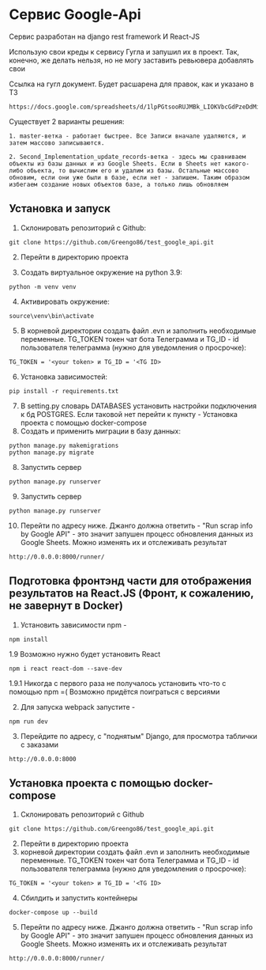 # Сервис Google-Api

Сервис разработан на django rest framework И React-JS

Использую свои креды к сервису Гугла и запушил их в проект. Так, конечно, же делать нельзя, но не могу заставить ревьювера добавлять свои

Ссылка на гугл документ. Будет расшарена для правок, как и указано в ТЗ

````
https://docs.google.com/spreadsheets/d/1lpPGtsooRUJMBk_LIOKVbcGdPzeDdMiAaexn9KhYdME/edit#gid=0
````

Cуществует 2 варианты решения:
````
1. master-ветка - работает быстрее. Все Записи вначале удаляются, и затем массово записываются.
````

````
2. Second_Implementation_update_records-ветка - здесь мы сравниваем объекты из базы данных и из Google Sheets. Если в Sheets нет какого-либо обьекта, то вычислим его и удалим из базы. Остальные массово обновим, если они уже были в базе, если нет - запишем. Таким образом избегаем создание новых объектов базе, а только лишь обновляем
````

## Установка и запуск

1. Склонировать репозиторий с Github:

````
git clone https://github.com/Greengo86/test_google_api.git
````
2. Перейти в директорию проекта

3. Создать виртуальное окружение на python 3.9:

````
python -m venv venv
````

4. Активировать окружение: 

````
source\venv\bin\activate
````

5. В корневой директории создать файл .evn и заполнить необходимые переменные. TG_TOKEN токен чат бота Телеграмма и TG_ID - id пользователя телеграмма (нужно для уведомления о просрочке):
```
TG_TOKEN = '<your token> и TG_ID = '<TG ID>
```
 
6. Установка зависимостей:

```
pip install -r requirements.txt
```
7. В setting.py cловарь DATABASES установить настройки подключения к бд POSTGRES. Если таковой нет перейти к пункту -  Установка проекта с помощью docker-compose
8. Создать и применить миграции в базу данных:
```
python manage.py makemigrations
python manage.py migrate
```
8. Запустить сервер
```
python manage.py runserver
```

9. Запустить сервер
```
python manage.py runserver
```

10. Перейти по адресу ниже. Джанго должна ответить - "Run scrap info by Google API" - это значит запушен процесс обновления данных из Google Sheets. Можно изменять их и отслеживать результат
```
http://0.0.0.0:8000/runner/
```

## Подготовка фронтэнд части для отображения результатов на React.JS (Фронт, к сожалению, не завернут в Docker)
1. Установить зависимости npm - 

```
npm install
```

1.9 Возможно нужно будет установить React
```
npm i react react-dom --save-dev
```
1.9.1 Никогда с первого раза не получалось установить что-то с помощью npm =( Возможно придётся поиграться с версиями

2. Для запуска webpack запустите - 
```
npm run dev
```

3. Перейдите по адресу, с "поднятым" Django,  для просмотра таблички с заказами
```
http://0.0.0.0:8000
```

## Установка проекта с помощью docker-compose
1. Склонировать репозиторий с Github
```
git clone https://github.com/Greengo86/test_google_api.git
```
2. Перейти в директорию проекта
3. корневой директории создать файл .evn и заполнить необходимые переменные. TG_TOKEN токен чат бота Телеграмма и TG_ID - id пользователя телеграмма (нужно для уведомления о просрочке):
```
TG_TOKEN = '<your token> и TG_ID = '<TG ID>
```

4. Сбилдить и запустить контейнеры
``` 
docker-compose up --build
 ```

5. Перейти по адресу ниже. Джанго должна ответить - "Run scrap info by Google API" - это значит запушен процесс обновления данных из Google Sheets. Можно изменять их и отслеживать результат
```
http://0.0.0.0:8000/runner/
```